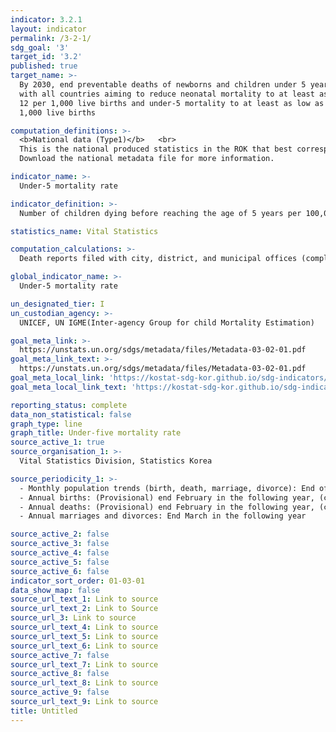 ```yaml
---
indicator: 3.2.1
layout: indicator
permalink: /3-2-1/
sdg_goal: '3'
target_id: '3.2'
published: true
target_name: >-
  By 2030, end preventable deaths of newborns and children under 5 years of age,
  with all countries aiming to reduce neonatal mortality to at least as low as
  12 per 1,000 live births and under-5 mortality to at least as low as 25 per
  1,000 live births

computation_definitions: >-
  <b>National data (Type1)</b>   <br>
  This is the national produced statistics in the ROK that best corresponds to the definition of UN SDGs indicators. <br>
  Download the national metadata file for more information.

indicator_name: >-
  Under-5 mortality rate

indicator_definition: >-
  Number of children dying before reaching the age of 5 years per 100,000 live births

statistics_name: Vital Statistics

computation_calculations: >-
  Death reports filed with city, district, and municipal offices (complemented with fetal and baby death reports from crematories).

global_indicator_name: >-
  Under-5 mortality rate

un_designated_tier: I
un_custodian_agency: >-
  UNICEF, UN IGME(Inter-agency Group for child Mortality Estimation)

goal_meta_link: >-
  https://unstats.un.org/sdgs/metadata/files/Metadata-03-02-01.pdf   
goal_meta_link_text: >-
  https://unstats.un.org/sdgs/metadata/files/Metadata-03-02-01.pdf   
goal_meta_local_link: 'https://kostat-sdg-kor.github.io/sdg-indicators/public/data/Metadata-03-02-01_ENG.pdf'
goal_meta_local_link_text: 'https://kostat-sdg-kor.github.io/sdg-indicators/public/data/Metadata-03-02-01_ENG.pdf'

reporting_status: complete
data_non_statistical: false
graph_type: line
graph_title: Under-five mortality rate
source_active_1: true
source_organisation_1: >-
  Vital Statistics Division, Statistics Korea 

source_periodicity_1: >-
  - Monthly population trends (birth, death, marriage, divorce): End of month (in two months after the reference month)  <br>
  - Annual births: (Provisional) end February in the following year, (confirmed) end August in the following year  <br>
  - Annual deaths: (Provisional) end February in the following year, (confirmed) end September in the following year (as part of the Cause of Death Statistics)  <br>
  - Annual marriages and divorces: End March in the following year 

source_active_2: false
source_active_3: false
source_active_4: false
source_active_5: false
source_active_6: false
indicator_sort_order: 01-03-01
data_show_map: false
source_url_text_1: Link to source
source_url_text_2: Link to Source
source_url_3: Link to source
source_url_text_4: Link to source
source_url_text_5: Link to source
source_url_text_6: Link to source
source_active_7: false
source_url_text_7: Link to source
source_active_8: false
source_url_text_8: Link to source
source_active_9: false
source_url_text_9: Link to source
title: Untitled
---
```


